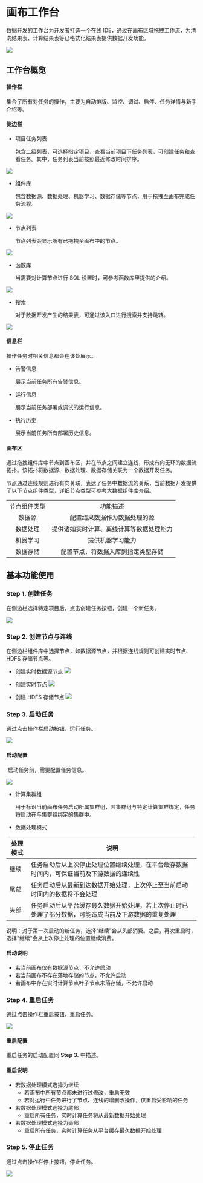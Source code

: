 # 画布工作台

数据开发的工作台为开发者打造一个在线 IDE，通过在画布区域拖拽工作流，为清洗结果表、计算结果表等已格式化结果表提供数据开发功能。

![](../../../assets/dataflow/ide/dataflow-whole-tencent.png)


## 工作台概览

#### 操作栏

集合了所有对任务的操作，主要为自动排版、监控、调试、启停、任务详情与新手介绍等。


#### 侧边栏

- 项目任务列表

    包含二级列表，可选择指定项目，查看当前项目下任务列表，可创建任务和查看任务。其中，任务列表当前按照最近修改时间排序。

![](../../../assets/dataflow/ide/dataflow-flow-list.png)


- 组件库

    包含数据源、数据处理、机器学习、数据存储等节点，用于拖拽至画布完成任务流程。

![](../../../assets/dataflow/ide/dataflow-component.png)


- 节点列表

    节点列表会显示所有已拖拽至画布中的节点。

![](../../../assets/dataflow/ide/dataflow-current-nodes.png)


- 函数库

    当需要对计算节点进行 SQL 设置时，可参考函数库里提供的介绍。

![](../../../assets/dataflow/ide/dataflow-function-doc.png)

- 搜索

  对于数据开发产生的结果表，可通过该入口进行搜索并支持跳转。

![](../../../assets/dataflow/ide/dataflow-search-rt.png)

#### 信息栏

操作任务时相关信息都会在该处展示。

- 告警信息

    展示当前任务所有告警信息。

- 运行信息

    展示当前任务部署或调试的运行信息。

- 执行历史

    展示当前任务所有部署历史信息。


#### 画布区

通过拖拽组件库中节点到画布区，并在节点之间建立连线，形成有向无环的数据流拓扑。该拓扑将数据源、数据处理、数据存储关联为一个数据开发任务。

节点通过连线规则进行有向关联，表达了任务中数据流的关系，当前数据开发提供了以下节点组件类型，详细节点类型可参考大数据组件库介绍。

<table style="text-align: center;">
    <tr>
        <td>节点组件类型</td>
        <td>功能描述</td>
   </tr>
   <tr>
        <td>数据源</td>
        <td>配置结果数据作为数据处理的源</td>
   </tr>
    <tr>
        <td>数据处理</td>
        <td>提供诸如实时计算、离线计算等数据处理能力</td>
    </tr>
    <tr>
        <td>机器学习</td>
        <td>提供机器学习能力</td>
    </tr>
    <tr>
        <td>数据存储</td>
        <td>配置节点，将数据入库到指定类型存储</td>
    </tr>
</table>


## 基本功能使用

### Step 1. 创建任务

在侧边栏选择特定项目后，点击创建任务按钮，创建一个新任务。

![](../../../assets/dataflow/ide/dataflow-flow-create.png)


### Step 2. 创建节点与连线

在侧边栏组件库中选择节点，如数据源节点，并根据连线规则可创建实时节点、HDFS 存储节点等。

- 创建实时数据源节点
![](../../../assets/dataflow/ide/dataflow-node-source.png)


- 创建实时节点
![](../../../assets/dataflow/ide/dataflow-node-stream.png)

- 创建 HDFS 存储节点
  ![](../../../assets/dataflow/ide/dataflow-node-storage.png)

### Step 3. 启动任务

通过点击操作栏启动按钮，运行任务。

![](../../../assets/dataflow/ide/dataflow-flow-start.png)

####  启动配置

​	启动任务前，需要配置任务信息。

![](../../../assets/dataflow/ide/dataflow-start-configuration.png)

- 计算集群组

  用于标识当前画布任务启动所属集群组，若集群组与特定计算集群绑定，任务将启动在与集群组绑定的集群中。

- 数据处理模式

|  处理模式   | 说明  |
|  ----  | ----  |
| 继续  | 任务启动后从上次停止处理位置继续处理，在平台缓存数据时间内，可保证当前及下游数据的连续性 |
| 尾部  | 任务启动后从最新到达数据开始处理，上次停止至当前启动时间内的数据将不会处理 |
| 头部  | 任务启动后从平台缓存最久数据开始处理，若上次停止时已处理了部分数据，可能造成当前及下游数据的重复处理 |

说明：对于第一次启动的新任务，选择“继续”会从头部消费。之后，再次重启时，选择"继续"会从上次停止处理的位置继续消费。

#### 启动说明

- 若当前画布仅有数据源节点，不允许启动
- 若当前画布不存在落地存储的节点，不允许启动
- 若画布中存在实时计算节点叶子节点未落存储，不允许启动

### Step 4. 重启任务

通过点击操作栏重启按钮，重启任务。

![](../../../assets/dataflow/ide/dataflow-flow-restart.png)

#### 重启配置

重启任务的启动配置同 **Step 3.** 中描述。

#### 重启说明

- 若数据处理模式选择为继续
  - 若画布中所有节点都未进行过修改，重启无效
  - 若对运行中任务进行了节点、连线的增删改操作，仅重启受影响的任务
- 若数据处理模式选择为尾部
  - 重启所有任务，实时计算任务将从最新数据开始处理
- 若数据处理模式选择为头部
  - 重启所有任务，实时计算任务从平台缓存最久数据开始处理

### Step 5. 停止任务

通过点击操作栏停止按钮，停止任务。

![](../../../assets/dataflow/ide/dataflow-flow-stop.png)
